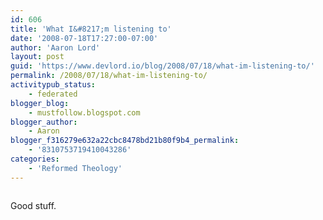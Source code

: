 ```yaml
---
id: 606
title: 'What I&#8217;m listening to'
date: '2008-07-18T17:27:00-07:00'
author: 'Aaron Lord'
layout: post
guid: 'https://www.devlord.io/blog/2008/07/18/what-im-listening-to/'
permalink: /2008/07/18/what-im-listening-to/
activitypub_status:
    - federated
blogger_blog:
    - mustfollow.blogspot.com
blogger_author:
    - Aaron
blogger_f316279e632a22cbc8478bd21b80f9b4_permalink:
    - '8310753719410043286'
categories:
    - 'Reformed Theology'
---
```


<p class="mobile-photo"><a href="http://bp1.blogger.com/_OZWxOfjIgdA/SIDWFootl1I/AAAAAAAAADg/ZnQ0Qbha_VY/s1600-h/photo-766657.jpg"><img src="http://bp1.blogger.com/_OZWxOfjIgdA/SIDWFootl1I/AAAAAAAAADg/ZnQ0Qbha_VY/s320/photo-766657.jpg" border="0" alt="" /></a></p>Good stuff.<div class="blogger-post-footer"><img width='1' height='1' src='' alt='' /></div>